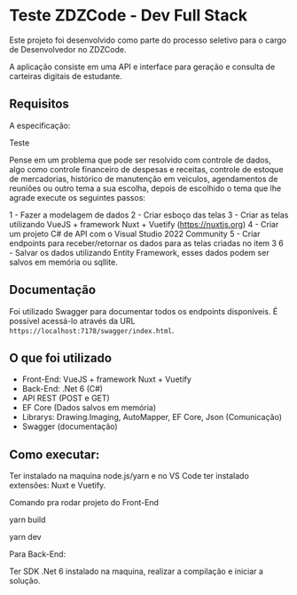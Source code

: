 # Teste ZDZCode - Dev Full Stack

Este projeto foi desenvolvido como parte do processo seletivo para o cargo de Desenvolvedor no ZDZCode.

A aplicação consiste em uma API e interface para geração e consulta de carteiras digitais de estudante. 

## Requisitos

A especificação:

Teste

Pense em um problema que pode ser resolvido com controle de dados, algo como controle financeiro de despesas e receitas, controle de estoque de mercadorias, histórico de manutenção em veiculos, agendamentos de reuniões ou outro tema a sua escolha, depois de escolhido o tema que lhe agrade execute os seguintes passos:

1 - Fazer a modelagem de dados
2 - Criar esboço das telas
3 - Criar as telas utilizando VueJS + framework Nuxt + Vuetify (https://nuxtjs.org)
4 - Criar um projeto C# de API com o Visual Studio 2022 Community
5 - Criar endpoints para receber/retornar os dados para as telas criadas no item 3
6 - Salvar os dados utilizando Entity Framework, esses dados podem ser salvos em memória ou sqllite.

## Documentação

Foi utilizado Swagger para documentar todos os endpoints disponíveis.
É possível acessá-lo através da URL `https://localhost:7178/swagger/index.html`.

## O que foi utilizado
 
 - Front-End: VueJS + framework Nuxt + Vuetify
 - Back-End: .Net 6 (C#)
 - API REST (POST e GET)
 - EF Core (Dados salvos em memória)
 - Librarys: Drawing.Imaging, AutoMapper, EF Core, Json (Comunicação)
 - Swagger (documentação)

## Como executar:

Ter instalado na maquina node.js/yarn e no VS Code ter instalado extensões: Nuxt e Vuetify.

Comando pra rodar projeto do Front-End

yarn build

yarn dev

Para Back-End:

Ter SDK .Net 6 instalado na maquina, realizar a compilação e iniciar a solução.


